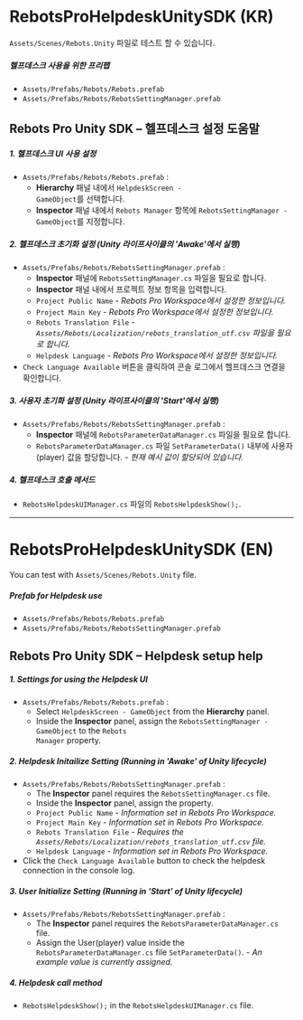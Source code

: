 # RebotsProHelpdeskUnitySDK (KR)

<code>Assets/Scenes/Rebots.Unity</code> 파일로 테스트 할 수 있습니다.

##### 헬프데스크 사용을 위한 프리팹
  - <code>Assets/Prefabs/Rebots/Rebots.prefab</code>
  - <code>Assets/Prefabs/Rebots/RebotsSettingManager.prefab</code>

## Rebots Pro Unity SDK – 헬프데스크 설정 도움말

##### 1. 헬프데스크 UI 사용 설정
  - <code>Assets/Prefabs/Rebots/Rebots.prefab</code> :
    - **Hierarchy** 패널 내에서 <code>HelpdeskScreen - GameObject</code>를 선택합니다.
    - **Inspector** 패널 내에서 <code>Rebots Manager</code> 항목에 <code>RebotsSettingManager - GameObject</code>를 지정합니다.

##### 2. 헬프데스크 초기화 설정 (Unity 라이프사이클의 'Awake'에서 실행)
  - <code>Assets/Prefabs/Rebots/RebotsSettingManager.prefab</code> :
    - **Inspector** 패널에 <code>RebotsSettingManager.cs</code> 파일을 필요로 합니다.
    - **Inspector** 패널 내에서 프로젝트 정보 항목을 입력합니다.
    - <code>Project Public Name</code> - *Rebots Pro Workspace에서 설정한 정보입니다.*
    - <code>Project Main Key</code> - *Rebots Pro Workspace에서 설정한 정보입니다.*
    - <code>Rebots Translation File</code> - *<code>Assets/Rebots/Localization/rebots_translation_utf.csv</code> 파일을 필요로 합니다.*
    - <code>Helpdesk Language</code> - *Rebots Pro Workspace에서 설정한 정보입니다.*
  - <code>Check Language Available</code> 버튼을 클릭하여 콘솔 로그에서 헬프데스크 연결을 확인합니다.

##### 3. 사용자 초기화 설정 (Unity 라이프사이클의 'Start'에서 실행)
  - <code>Assets/Prefabs/Rebots/RebotsSettingManager.prefab</code> :
    - **Inspector** 패널에 <code>RebotsParameterDataManager.cs</code> 파일을 필요로 합니다.
    - <code>RebotsParameterDataManager.cs</code> 파일 <code>SetParameterData()</code> 내부에 사용자(player) 값을 할당합니다. - *현재 예시 값이 할당되어 있습니다.*

##### 4. 헬프데스크 호출 메서드
  - <code>RebotsHelpdeskUIManager.cs</code> 파일의 <code>RebotsHelpdeskShow();</code>.

---
# RebotsProHelpdeskUnitySDK (EN)

You can test with <code>Assets/Scenes/Rebots.Unity</code> file.

##### Prefab for Helpdesk use
  - <code>Assets/Prefabs/Rebots/Rebots.prefab</code>
  - <code>Assets/Prefabs/Rebots/RebotsSettingManager.prefab</code>

## Rebots Pro Unity SDK – Helpdesk setup help

##### 1. Settings for using the Helpdesk UI
  - <code>Assets/Prefabs/Rebots/Rebots.prefab</code> :
    - Select <code>HelpdeskScreen - GameObject</code> from the **Hierarchy** panel.
    - Inside the **Inspector** panel, assign the <code>RebotsSettingManager - GameObject</code> to the <code>Rebots Manager</code> property.

##### 2. Helpdesk Initailize Setting (Running in 'Awake' of Unity lifecycle)
  - <code>Assets/Prefabs/Rebots/RebotsSettingManager.prefab</code> :
    - The **Inspector** panel requires the <code>RebotsSettingManager.cs</code> file.
    - Inside the **Inspector** panel, assign the property.
    - <code>Project Public Name</code> - *Information set in Rebots Pro Workspace.*
    - <code>Project Main Key</code> - *Information set in Rebots Pro Workspace.*
    - <code>Rebots Translation File</code> - *Requires the <code>Assets/Rebots/Localization/rebots_translation_utf.csv</code> file.*
    - <code>Helpdesk Language</code> - *Information set in Rebots Pro Workspace.*
  - Click the <code>Check Language Available</code> button to check the helpdesk connection in the console log.

##### 3. User Initialize Setting (Running in 'Start' of Unity lifecycle)
  - <code>Assets/Prefabs/Rebots/RebotsSettingManager.prefab</code> :
    - The **Inspector** panel requires the <code>RebotsParameterDataManager.cs</code> file.
    - Assign the User(player) value inside the <code>RebotsParameterDataManager.cs</code> file <code>SetParameterData()</code>. - *An example value is currently assigned.*

##### 4. Helpdesk call method
  - <code>RebotsHelpdeskShow();</code> in the <code>RebotsHelpdeskUIManager.cs</code> file.
